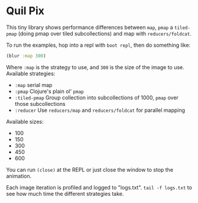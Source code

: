 # Quil Pix

This tiny library shows performance differences between `map`, `pmap`
a `tiled-pmap` (doing pmap over tiled subcollections) and map with
`reducers/foldcat`.

To run the examples, hop into a repl with `boot repl`, then do something like:

```clojure
(blur :map 300)
```

Where `:map` is the strategy to use, and `300` is the size of the
image to use. Available strategies:

* `:map` serial map
* `:pmap` Clojure's plain ol' `pmap`
* `:tiled-pmap` Group collection into subcollections of 1000, `pmap`
  over those subcollections
* `:reducer` Use `reducers/map` and `reducers/foldcat` for parallel
  mapping

Available sizes:

* 100
* 150
* 300
* 450
* 600

You can run `(close)` at the REPL or just close the window to stop the
animation.

Each image iteration is profiled and logged to "logs.txt". `tail -f
logs.txt` to see how much time the different strategies take.
